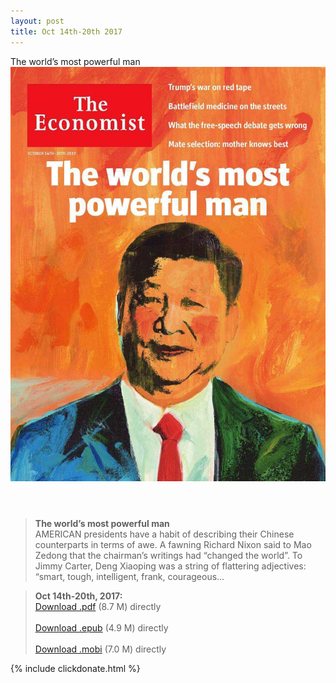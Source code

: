 ```yaml
---
layout: post
title: Oct 14th-20th 2017
---
```


<div class="message">
	The world’s most powerful man
</div>

<header class="xmas">
<div class="cover upload">
<img src="/public/img/the-economist/img_2017.10.14.jpg" />
</div>
</header>
<!--more-->

> **The world’s most powerful man** <br/>
AMERICAN presidents have a habit of describing their Chinese counterparts in terms of awe. A fawning Richard Nixon said to Mao Zedong that the chairman’s writings had “changed the world”. To Jimmy Carter, Deng Xiaoping was a string of flattering adjectives: “smart, tough, intelligent, frank, courageous...

> **Oct 14th-20th, 2017:**<br/>
[Download .pdf](https://capm.me/download/TE_2017.10.14/TE_2017.10.14.pdf.zip) (8.7 M) 
directly <br/><br/>
[Download .epub](https://capm.me/download/TE_2017.10.14/TE_2017.10.14.epub) (4.9 M) 
directly <br/><br/>
[Download .mobi](https://capm.me/download/TE_2017.10.14/TE_2017.10.14.mobi) (7.0 M) directly

{% include clickdonate.html %}
